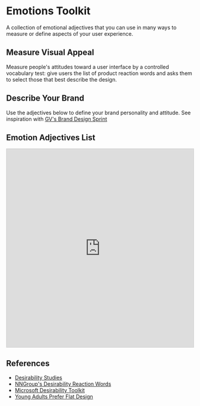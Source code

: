 # Emotions Toolkit
A collection of emotional adjectives that you can use in many ways to measure or define aspects of your user experience.


## Measure Visual Appeal
Measure people's attitudes toward a user interface by a controlled vocabulary test: give users the list of product reaction words and asks them to select those that best describe the design.


## Describe Your Brand
Use the adjectives below to define your brand personality and attitude. See inspiration with [GV's Brand Design Sprint](https://library.gv.com/the-three-hour-brand-sprint-3ccabf4b768a?gi=b4f4a56040dc)


## Emotion Adjectives List
<iframe class="airtable-embed" src="https://airtable.com/embed/shrdMeY0MHh1520jm?backgroundColor=cyan&viewControls=on" frameborder="0" onmousewheel="" width="100%" height="533" style="background: transparent; border: 1px solid #ccc;"></iframe>



## References
- [Desirability Studies](https://www.xdstrategy.com/desirability-studies/)
- [NNGroup's Desirability Reaction Words](https://www.nngroup.com/articles/desirability-reaction-words/)
- [Microsoft Desirability Toolkit](https://www.nngroup.com/articles/microsoft-desirability-toolkit/)
- [Young Adults Prefer Flat Design](https://www.nngroup.com/articles/young-adults-flat-design/)